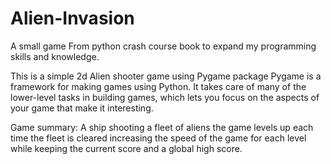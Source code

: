 # Alien-Invasion
A small game From python crash course book to expand my programming skills and knowledge.

This is a simple 2d Alien shooter game using Pygame package
Pygame is a framework for making games using Python.
It takes care of many of the lower-level tasks in building games, which lets you focus on the aspects of your game that make it interesting.

Game summary:
A ship shooting a fleet of aliens the game levels up each time the fleet is cleared increasing the speed of the game for each level while keeping the current score and a global high score.
